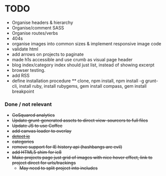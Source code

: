 TODO
====

* Organise headers & hierarchy
* Organise/comment SASS
* Organise routes/verbs
* 404s
* organise images into common sizes & implement responsive image code
* validate html
* add arrows on projects to paginate
* made h1s accessible and use crumb as visual page header
* blog index/category index should just list, instead of showing excerpt
* browser testing.
* add RSS
* define installation procedure
** clone, npm install, npm install -g grunt-cli, install ruby, install rubygems, gem install compass, gem install breakpoint

### Done / not relevant
* ~~GoSquared analytics~~
* ~~Update grunt-generated assets to direct view-sourcers to full files~~
* ~~Update JS to use Coffee~~
* ~~add canvas loader to overlay~~
* ~~[detect ie](http://stackoverflow.com/questions/4169160/javascript-ie-detection-why-not-use-simple-conditional-comments)~~
* ~~categories~~
* ~~remove support for IE history api (hashbangs are evil)~~
* ~~add HTML5 shim for ie8~~
* ~~Make projects page just grid of images with nice hover effect, link to project direct for urls/trackings~~
  * ~~May need to split project into includes~~
